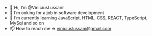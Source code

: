 - 👋 Hi, I’m @ViniciusLussani!
- 👀 I’m ooking for a job in software development
- 🌱 I’m currently learning JavaScript, HTML, CSS, REACT, TypeScript, MySql and so on
- 📫 How to reach me => viniciuslussani@gmail.com

<!---
ViniciusLussani/ViniciusLussani is a ✨ special ✨ repository because its `README.md` (this file) appears on your GitHub profile.
You can click the Preview link to take a look at your changes.
--->
